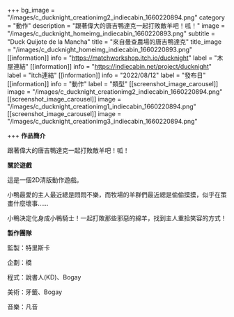 +++
bg_image = "/images/c_ducknight_creationimg2_indiecabin_1660220894.png"
category = "動作"
description = "跟著偉大的唐吉鴨達克一起打敗敵羊吧！呱！"
image = "/images/c_ducknight_homeimg_indiecabin_1660220893.png"
subtitle = "Duck Quijote de la Mancha"
title = "來自曼查農場的唐吉鴨達克"
title_image = "/images/c_ducknight_homeimg_indiecabin_1660220893.png"
[[information]]
info = "https://matchworkshop.itch.io/ducknight"
label = "木屋連結"
[[information]]
info = "https://indiecabin.net/project/ducknight"
label = "itch連結"
[[information]]
info = "2022/08/12"
label = "發布日"
[[information]]
info = "動作"
label = "類型"
[[screenshot_image_carousel]]
image = "/images/c_ducknight_creationimg2_indiecabin_1660220894.png"
[[screenshot_image_carousel]]
image = "/images/c_ducknight_creationimg1_indiecabin_1660220894.png"
[[screenshot_image_carousel]]
image = "/images/c_ducknight_creationimg3_indiecabin_1660220894.png"

+++
**作品簡介**

跟著偉大的唐吉鴨達克一起打敗敵羊吧！呱！

**關於遊戲**

這是一個2D清版動作遊戲。

小鴨最愛的主人最近總是悶悶不樂，而牧場的羊群們最近總是偷偷摸摸，似乎在策畫什麼壞事......

小鴨決定化身成小鴨騎士！一起打敗那些邪惡的綿羊，找到主人重拾笑容的方式！

**製作團隊**

監製：特里斯卡

企劃：橋

程式：說書人(KD)、Bogay

美術：牙籤、Bogay

音樂：凡音